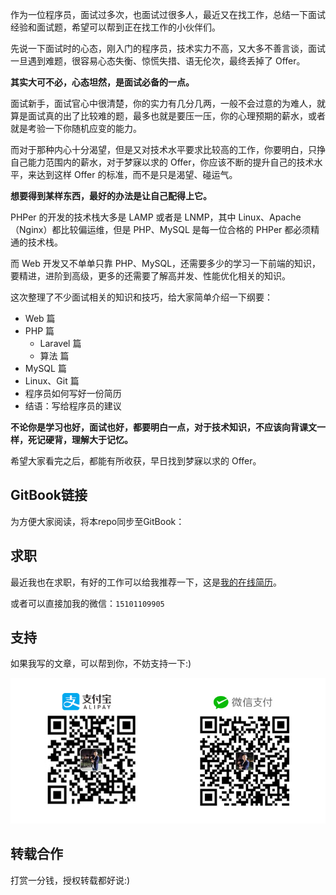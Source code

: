 作为一位程序员，面试过多次，也面试过很多人，最近又在找工作，总结一下面试经验和面试题，希望可以帮到正在找工作的小伙伴们。

先说一下面试时的心态，刚入门的程序员，技术实力不高，又大多不善言谈，面试一旦遇到难题，很容易心态失衡、惊慌失措、语无伦次，最终丢掉了 Offer。

**其实大可不必，心态坦然，是面试必备的一点。**

面试新手，面试官心中很清楚，你的实力有几分几两，一般不会过意的为难人，就算是面试真的出了比较难的题，最多也就是要压一压，你的心理预期的薪水，或者就是考验一下你随机应变的能力。

而对于那种内心十分渴望，但是又对技术水平要求比较高的工作，你要明白，只挣自己能力范围内的薪水，对于梦寐以求的 Offer，你应该不断的提升自己的技术水平，来达到这样 Offer 的标准，而不是只是渴望、碰运气。

**想要得到某样东西，最好的办法是让自己配得上它。**

PHPer 的开发的技术栈大多是 LAMP 或者是 LNMP，其中 Linux、Apache（Nginx）都比较偏运维，但是 PHP、MySQL 是每一位合格的 PHPer 都必须精通的技术栈。

而 Web 开发又不单单只靠 PHP、MySQL，还需要多少的学习一下前端的知识，要精进，进阶到高级，更多的还需要了解高并发、性能优化相关的知识。

这次整理了不少面试相关的知识和技巧，给大家简单介绍一下纲要：

- Web 篇
- PHP 篇
  - Laravel 篇
  - 算法 篇
- MySQL 篇
- Linux、Git 篇
- 程序员如何写好一份简历
- 结语：写给程序员的建议

**不论你是学习也好，面试也好，都要明白一点，对于技术知识，不应该向背课文一样，死记硬背，理解大于记忆。**

希望大家看完之后，都能有所收获，早日找到梦寐以求的 Offer。

## GitBook链接

为方便大家阅读，将本repo同步至GitBook： 

## 求职

最近我也在求职，有好的工作可以给我推荐一下，这是[我的在线简历](https://github.com/todayqq/resume)。

或者可以直接加我的微信：`15101109905`

## 支持

如果我写的文章，可以帮到你，不妨支持一下:)

![](/assets/45c68202-fa78-11e6-8125-3e365101a313.png)

## 转载合作

打赏一分钱，授权转载都好说:)